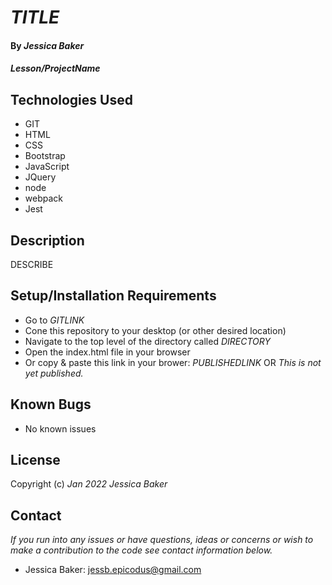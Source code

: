 # _TITLE_

#### By _**Jessica Baker**_ 

#### _Lesson/ProjectName_

## Technologies Used

* GIT
* HTML
* CSS
* Bootstrap
* JavaScript
* JQuery
* node
* webpack
* Jest

## Description

DESCRIBE

## Setup/Installation Requirements

* Go to _GITLINK_
* Cone this repository to your desktop (or other desired location)
* Navigate to the top level of the directory called _DIRECTORY_
* Open the index.html file in your browser
* Or copy & paste this link in your brower: _PUBLISHEDLINK_  OR  _This is not yet published._

## Known Bugs

* No known issues

## License

Copyright (c) _Jan 2022_ _Jessica Baker_

## Contact

_If you run into any issues or have questions, ideas or concerns or wish to make a contribution to the code see contact information below._
* Jessica Baker: jessb.epicodus@gmail.com